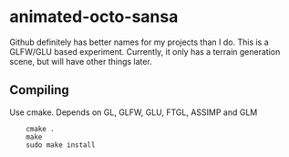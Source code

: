 animated-octo-sansa
===================

Github definitely has better names for my projects than I do.  This is a GLFW/GLU based experiment.  Currently, it only has a terrain generation scene, but will have other things later.

Compiling
---------
Use cmake.  Depends on GL, GLFW, GLU, FTGL, ASSIMP and GLM

        cmake .
        make
        sudo make install